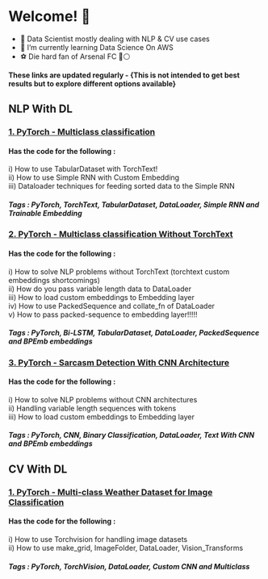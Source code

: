 # Welcome! 👋

<!--
**sanjeevr5/sanjeevr5** is a ✨ _special_ ✨ repository because its `README.md` (this file) appears on your GitHub profile.
My 💪 work can be seen here: 

Here are some ideas to get you started:

- 🔭 I’m currently working at TCS
- 🌱 I’m currently learning Data Science On AWS
- 👯 I’m looking to collaborate on ...
- 🤔 I’m looking for help with ...
- 💬 Ask me about ...
- 📫 How to reach me: ...
- 😄 Pronouns: ...
- ⚡ Fun fact: ...
-->

- 🔭 Data Scientist mostly dealing with NLP & CV use cases
- 🌱 I’m currently learning Data Science On AWS
- ⚽️ Die hard fan of Arsenal FC 🔴⚪️

<b> These links are updated regularly - {This is not intended to get best results but to explore different options available}</b>

## NLP With DL

### <a href = 'https://github.com/sanjeevr5/NLP/blob/main/Learning_Torch/Torch_NLP_SERIES_1.ipynb'> 1. PyTorch - Multiclass classification</a>

#### Has the code for the following : 
i) How to use TabularDataset with TorchText!<br/>
ii) How to use Simple RNN with Custom Embedding<br/>
iii) Dataloader techniques for feeding sorted data to the Simple RNN<br/>
##### Tags : PyTorch, TorchText, TabularDataset, DataLoader, Simple RNN and Trainable Embedding

### <a href = 'https://github.com/sanjeevr5/NLP/blob/main/Learning_Torch/Torch_NLP_SERIES_2.ipynb'> 2. PyTorch - Multiclass classification Without TorchText</a>
#### Has the code for the following : 
  i) How to solve NLP problems without TorchText (torchtext custom embeddings shortcomings)<br/>
  ii) How do you pass variable length data to DataLoader<br/>
  iii) How to load custom embeddings to Embedding layer<br/>
  iv) How to use PackedSequence and collate_fn of DataLoader<br/>
  v) How to pass packed-sequence to embedding layer!!!!!<br/>
  ##### Tags : PyTorch, Bi-LSTM, TabularDataset, DataLoader, PackedSequence and BPEmb embeddings

### <a href = 'https://github.com/sanjeevr5/NLP/blob/main/Learning_Torch/CNN_For_Text.ipynb'> 3. PyTorch - Sarcasm Detection With CNN Architecture</a>

#### Has the code for the following :
  i) How to solve NLP problems without CNN architectures<br/>
  ii) Handling variable length sequences with <pad> tokens<br/>
  iii) How to load custom embeddings to Embedding layer<br/>
##### Tags : PyTorch, CNN, Binary Classification, DataLoader, Text With CNN and BPEmb embeddings

## CV With DL

### <a href = 'https://github.com/sanjeevr5/CV/blob/main/Torch_CV_Series_1.ipynb'> 1. PyTorch - Multi-class Weather Dataset for Image Classification </a>

#### Has the code for the following : 
i) How to use Torchvision for handling image datasets<br/>
ii) How to use make_grid, ImageFolder, DataLoader, Vision_Transforms<br/>
##### Tags : PyTorch, TorchVision, DataLoader, Custom CNN and Multiclass 
